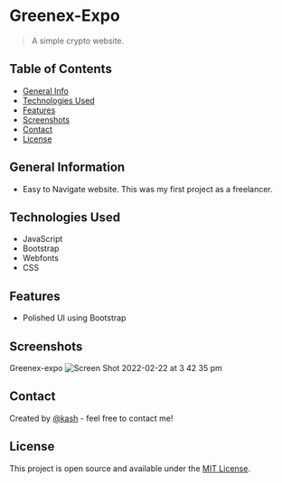 # Greenex-Expo

> A simple crypto website.

## Table of Contents

- [General Info](#general-information)
- [Technologies Used](#technologies-used)
- [Features](#features)
- [Screenshots](#screenshots)
- [Contact](#contact)
- [License](#license)

## General Information

- Easy to Navigate website. This was my first project as a freelancer.


## Technologies Used

- JavaScript
- Bootstrap
- Webfonts
- CSS

## Features

- Polished UI using Bootstrap

## Screenshots

Greenex-expo ![Screen Shot 2022-02-22 at 3 42 35 pm](https://user-images.githubusercontent.com/88652187/155064471-d812e9f3-9a67-4a57-be5e-5e49b20da389.png)

## Contact

Created by [@kash](https://github.com/kashpateltech) - feel free to contact me!

## License

This project is open source and available under the [MIT License](LICENSE).

